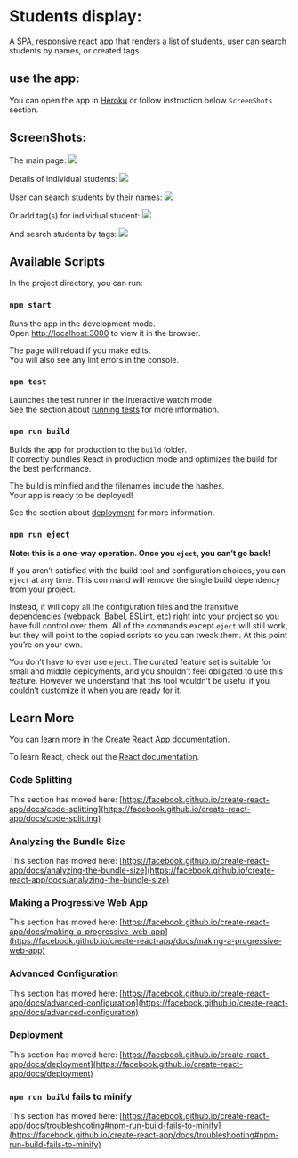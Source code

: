 # Students display:

A SPA, responsive react app that renders a list of students, user can search students by names, or created tags.

## use the app:

You can open the app in [Heroku](https://info-display.herokuapp.com/) or follow instruction below `ScreenShots` section.

## ScreenShots:

The main page:
![](https://github.com/97-Jeffrey/Student-Info-Display/blob/master/doc/Screen%20Shot%202021-02-07%20at%2011.08.00%20PM.png?raw=true)

Details of individual students:
![](https://github.com/97-Jeffrey/Student-Info-Display/blob/master/doc/Screen%20Shot%202021-02-07%20at%2011.08.37%20PM.png?raw=true)

User can search students by their names:
![](https://github.com/97-Jeffrey/Student-Info-Display/blob/master/doc/Screen%20Shot%202021-02-07%20at%2011.10.29%20PM.png?raw=true)

Or add tag(s) for individual student:
![](https://github.com/97-Jeffrey/Student-Info-Display/blob/master/doc/Screen%20Shot%202021-02-07%20at%2011.11.57%20PM.png?raw=true)

And search students by tags:
![](https://github.com/97-Jeffrey/Student-Info-Display/blob/master/doc/Screen%20Shot%202021-02-07%20at%2011.12.29%20PM.png?raw=true)

## Available Scripts

In the project directory, you can run:

### `npm start`

Runs the app in the development mode.\
Open [http://localhost:3000](http://localhost:3000) to view it in the browser.

The page will reload if you make edits.\
You will also see any lint errors in the console.

### `npm test`

Launches the test runner in the interactive watch mode.\
See the section about [running tests](https://facebook.github.io/create-react-app/docs/running-tests) for more information.

### `npm run build`

Builds the app for production to the `build` folder.\
It correctly bundles React in production mode and optimizes the build for the best performance.

The build is minified and the filenames include the hashes.\
Your app is ready to be deployed!

See the section about [deployment](https://facebook.github.io/create-react-app/docs/deployment) for more information.

### `npm run eject`

**Note: this is a one-way operation. Once you `eject`, you can’t go back!**

If you aren’t satisfied with the build tool and configuration choices, you can `eject` at any time. This command will remove the single build dependency from your project.

Instead, it will copy all the configuration files and the transitive dependencies (webpack, Babel, ESLint, etc) right into your project so you have full control over them. All of the commands except `eject` will still work, but they will point to the copied scripts so you can tweak them. At this point you’re on your own.

You don’t have to ever use `eject`. The curated feature set is suitable for small and middle deployments, and you shouldn’t feel obligated to use this feature. However we understand that this tool wouldn’t be useful if you couldn’t customize it when you are ready for it.

## Learn More

You can learn more in the [Create React App documentation](https://facebook.github.io/create-react-app/docs/getting-started).

To learn React, check out the [React documentation](https://reactjs.org/).

### Code Splitting

This section has moved here: [https://facebook.github.io/create-react-app/docs/code-splitting](https://facebook.github.io/create-react-app/docs/code-splitting)

### Analyzing the Bundle Size

This section has moved here: [https://facebook.github.io/create-react-app/docs/analyzing-the-bundle-size](https://facebook.github.io/create-react-app/docs/analyzing-the-bundle-size)

### Making a Progressive Web App

This section has moved here: [https://facebook.github.io/create-react-app/docs/making-a-progressive-web-app](https://facebook.github.io/create-react-app/docs/making-a-progressive-web-app)

### Advanced Configuration

This section has moved here: [https://facebook.github.io/create-react-app/docs/advanced-configuration](https://facebook.github.io/create-react-app/docs/advanced-configuration)

### Deployment

This section has moved here: [https://facebook.github.io/create-react-app/docs/deployment](https://facebook.github.io/create-react-app/docs/deployment)

### `npm run build` fails to minify

This section has moved here: [https://facebook.github.io/create-react-app/docs/troubleshooting#npm-run-build-fails-to-minify](https://facebook.github.io/create-react-app/docs/troubleshooting#npm-run-build-fails-to-minify)
